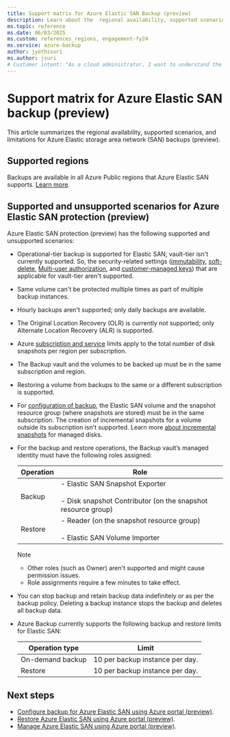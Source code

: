 ```yaml
---
title: Support matrix for Azure Elastic SAN Backup (preview)
description: Learn about the  regional availability, supported scenarios, and limitations for backups of Azure Elastic SAN (preview).
ms.topic: reference
ms.date: 06/03/2025
ms.custom: references_regions, engagement-fy24
ms.service: azure-backup
author: jyothisuri
ms.author: jsuri
# Customer intent: "As a cloud administrator, I want to understand the support matrix for Azure Elastic SAN backup, so that I can effectively plan and execute backup and restore operations while adhering to the supported scenarios and limitations."
---
```


# Support matrix for Azure Elastic SAN backup (preview)

This article summarizes the regional availability, supported scenarios, and limitations for Azure Elastic storage area network (SAN) backups (preview).

## Supported regions

Backups are available in all Azure Public regions that Azure Elastic SAN supports. [Learn more](../storage/elastic-san/elastic-san-create.md#limitations).

## Supported and unsupported scenarios for Azure Elastic SAN protection (preview)

Azure Elastic SAN protection (preview) has the following supported and unsupported scenarios:

- Operational-tier backup is supported for Elastic SAN; vault-tier isn't currently supported. So, the security-related settings ([immutability](backup-azure-immutable-vault-concept.md?tabs=backup-vault), [soft-delete](backup-azure-security-feature-cloud.md?tabs=azure-portal), [Multi-user authorization](multi-user-authorization-concept.md?tabs=backup-vault), and [customer-managed keys](encryption-at-rest-with-cmk.md?tabs=portal)) that are applicable for vault-tier aren't supported.
- Same volume can't be protected multiple times as part of multiple backup instances.
- Hourly backups aren't supported; only daily backups are available.
- The Original Location Recovery (OLR) is currently not supported; only Alternate Location Recovery (ALR) is supported.
- Azure [subscription and service](/azure/azure-resource-manager/management/azure-subscription-service-limits#azure-virtual-machine-disk-limits) limits apply to the total number of disk snapshots per region per subscription.
- The Backup vault and the volumes to be backed up must be in the same subscription and region.
- Restoring a volume from backups to the same or a different subscription is supported.
- For [configuration of backup](azure-elastic-storage-area-network-backup-configure.md#configure-backup-for-azure-elastic-san-using-azure-portal-preview), the Elastic SAN volume and the snapshot resource group (where snapshots are stored) must be in the same subscription. The creation of incremental snapshots for a volume outside its subscription isn't supported. Learn more [about incremental snapshots](/azure/virtual-machines/disks-incremental-snapshots#restrictions) for managed disks.
- For the backup and restore operations, the Backup vault’s managed identity must have the following roles assigned:

   | Operation | Role |
   | --- | --- |
   | Backup | - Elastic SAN Snapshot Exporter <br><br> - Disk snapshot Contributor (on the snapshot resource group) |
   | Restore | - Reader (on the snapshot resource group) <br><br> - Elastic SAN Volume Importer |

  >[!Note]
  >- Other roles (such as Owner) aren't supported and might cause permission issues.
  >- Role assignments require a few minutes to take effect.
- You can stop backup and retain backup data indefinitely or as per the backup policy. Deleting a backup instance stops the backup and deletes all backup data.
- Azure Backup currently supports the following backup and restore limits for Elastic SAN:

   | Operation type | Limit |
   | --- | --- |
   | On-demand backup | 10 per backup instance per day. |
   | Restore | 10 per backup instance per day. |


## Next steps

- [Configure backup for  Azure Elastic SAN using Azure portal (preview)](azure-elastic-storage-area-network-backup-configure.md).
- [Restore Azure Elastic SAN using Azure portal (preview)](azure-elastic-storage-area-network-backup-restore.md).
- [Manage Azure Elastic SAN using Azure portal (preview)](azure-elastic-storage-area-network-backup-manage.md).
 


